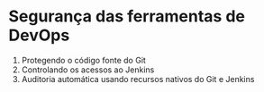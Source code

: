 # Segurança das ferramentas de DevOps

1. Protegendo o código fonte do Git
1. Controlando os acessos ao Jenkins
1. Auditoria automática usando recursos nativos do Git e Jenkins